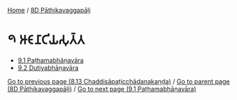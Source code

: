 
[Home](/) / [8D Pāthikavaggapāḷi](/tipitaka/8D.md)

# 𑁯 𑀆𑀝𑀸𑀦𑀸𑀝𑀺𑀬𑀲𑀼𑀢𑁆𑀢

* [9.1 Paṭhamabhāṇavāra](/tipitaka/8D/9/9.1.md)
* [9.2 Dutiyabhāṇavāra](/tipitaka/8D/9/9.2.md)

[Go to previous page (8.13 Chaddisāpaṭicchādanakaṇḍa)](/tipitaka/8D/8/8.13.md) / [Go to parent page (8D Pāthikavaggapāḷi)](/tipitaka/8D/0.md) / [Go to next page (9.1 Paṭhamabhāṇavāra)](/tipitaka/8D/9/9.1.md)


